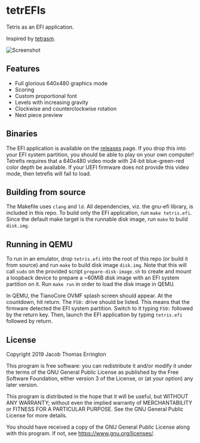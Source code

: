 tetrEFIs
========

Tetris as an EFI application.

Inspired by [tetrasm](https://github.com/programble/tetrasm).

![Screenshot](https://raw.githubusercontent.com/tsani/tetrefis/master/screenshot.png)

Features
--------

* Full glorious 640x480 graphics mode
* Scoring
* Custom proportional font
* Levels with increasing gravity
* Clockwise and counterclockwise rotation
* Next piece preview

Binaries
--------

The EFI application is available on the
[releases](https://github.com/tsani/tetrefis/releases) page.
If you drop this into your EFI system partition, you should be able to play on
your own computer! Tetrefis requires that a 640x480 video mode with 24-bit
blue-green-red color depth be available. If your UEFI firmware does not provide
this video mode, then tetrefis will fail to load.

Building from source
--------------------

The Makefile uses `clang` and `ld`. All dependencies, viz. the gnu-efi library,
is included in this repo.
To build only the EFI application, run `make tetris.efi`.
Since the default make target is the runnable disk image, run `make` to build
`disk.img`.

Running in QEMU
---------------

To run in an emulator, drop `tetris.efi` into the root of this repo (or build it
from source) and run `make` to build disk image `disk.img`.
Note that this will call `sudo` on the provided script `prepare-disk-image.sh`
to create and mount a loopback device to prepare a ~60MiB disk image with an EFI
system partition on it.  Run `make run` in order to load the disk image in QEMU.

In QEMU, the TianoCore OVMF splash screen should appear. At the countdown, hit
return. The `FS0:` drive should be listed. This means that the firmware
detected the EFI system partition. Switch to it typing `FS0:` followed by the
return key. Then, launch the EFI application by typing `tetris.efi` followed by
return.

License
-------

Copyright 2019 Jacob Thomas Errington

This program is free software: you can redistribute it and/or modify
it under the terms of the GNU General Public License as published by
the Free Software Foundation, either version 3 of the License, or
(at your option) any later version.

This program is distributed in the hope that it will be useful,
but WITHOUT ANY WARRANTY; without even the implied warranty of
MERCHANTABILITY or FITNESS FOR A PARTICULAR PURPOSE.  See the
GNU General Public License for more details.

You should have received a copy of the GNU General Public License
along with this program.  If not, see <https://www.gnu.org/licenses/>.
